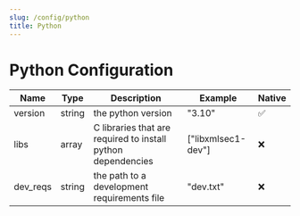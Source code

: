 ```yaml
---
slug: /config/python
title: Python
---
```


# Python Configuration

|Name|Type|Description|Example|Native|
|-|-|-|-|-|
|version|string|the python version|"3.10"|✅|
|libs|array|C libraries that are required to install python dependencies|["libxmlsec1-dev"]|❌|
|dev_reqs|string|the path to a development requirements file|"dev.txt"|❌|
